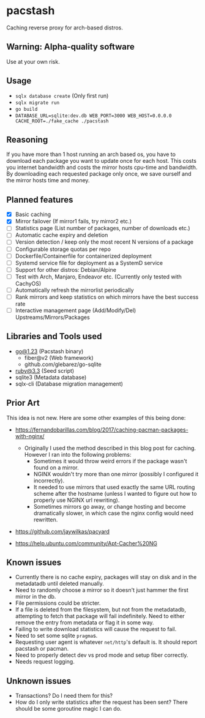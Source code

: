 # pacstash
Caching reverse proxy for arch-based distros.

## Warning: Alpha-quality software
Use at your own risk.

## Usage
- `sqlx database create` (Only first run)
- `sqlx migrate run`
- `go build`
- `DATABASE_URL=sqlite:dev.db WEB_PORT=3000 WEB_HOST=0.0.0.0 CACHE_ROOT=./fake_cache ./pacstash`

## Reasoning
If you have more than 1 host running an arch based os, you have to download each package you want to update once for each host. This costs you internet bandwidth and costs the mirror hosts cpu-time and bandwidth. By downloading each requested package only once, we save ourself and the mirror hosts time and money.

## Planned features
- [x] Basic caching
- [x] Mirror failover (If mirror1 fails, try mirror2 etc.)
- [ ] Statistics page (List number of packages, number of downloads etc.)
- [ ] Automatic cache expiry and deletion
- [ ] Version detection / keep only the most recent N versions of a package
- [ ] Configurable storage quotas per repo
- [ ] Dockerfile/Containerfile for containerized deployment
- [ ] Systemd service file for deployment as a SystemD service
- [ ] Support for other distros: Debian/Alpine
- [ ] Test with Arch, Manjaro, Endeavor etc. (Currently only tested with CachyOS)
- [ ] Automatically refresh the mirrorlist periodically
- [ ] Rank mirrors and keep statistics on which mirrors have the best success rate
- [ ] Interactive management page (Add/Modify/Del) Upstreams/Mirrors/Packages

## Libraries and Tools used
- go@1.23 (Pacstash binary)
    - fiber@v2 (Web framework)
    - github.com/glebarez/go-sqlite
- ruby@3.3 (Seed script)
- sqlite3 (Metadata database)
- sqlx-cli (Database migration management)

## Prior Art
This idea is not new. Here are some other examples of this being done:
- https://fernandobarillas.com/blog/2017/caching-pacman-packages-with-nginx/
    - Originally I used the method described in this blog post for caching. However I ran into the following problems:
        - Sometimes it would throw weird errors if the package wasn't found on a mirror.
        - NGINX wouldn't try more than one mirror (possibly I configured it incorrectly).
        - It needed to use mirrors that used exactly the same URL routing scheme after the hostname (unless I wanted to figure out how to properly use NGINX url rewriting).
        - Sometimes mirrors go away, or change hosting and become dramatically slower, in which case the nginx config would need rewritten.

- https://github.com/jaywilkas/pacyard
- https://help.ubuntu.com/community/Apt-Cacher%20NG

## Known issues
- Currently there is no cache expiry, packages will stay on disk and in the metadatadb until deleted manually.
- Need to randomly choose a mirror so it doesn't just hammer the first mirror in the db.
- File permissions could be stricter.
- If a file is deleted from the filesystem, but not from the metadatadb, attempting to fetch that package will fail indefinitely. Need to either remove the entry from metadata or flag it in some way.
- Failing to write download statistics will cause the request to fail.
- Need to set some sqlite `pragma`s.
- Requesting user agent is whatever `net/http`'s default is. It should report pacstash or pacman.
- Need to properly detect dev vs prod mode and setup fiber correctly.
- Needs request logging.

## Unknown issues
- Transactions? Do I need them for this?
- How do I only write statistics after the request has been sent? There should be some goroutine magic I can do.